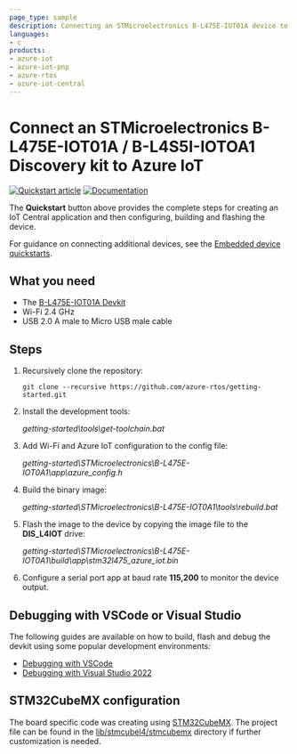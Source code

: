 ```yaml
---
page_type: sample
description: Connecting an STMicroelectronics B-L475E-IOT01A device to Azure IoT using Azure RTOS
languages:
- c
products:
- azure-iot
- azure-iot-pnp
- azure-rtos
- azure-iot-central
---
```


# Connect an STMicroelectronics B-L475E-IOT01A / B-L4S5I-IOTOA1 Discovery kit to Azure IoT

[![Quickstart article](../../docs/media/docs-link-buttons/azure-quickstart.svg)](https://docs.microsoft.com/azure/iot-develop/quickstart-devkit-stm-b-l475e)
[![Documentation](../../docs/media/docs-link-buttons/azure-documentation.svg)](https://docs.microsoft.com/azure/iot-develop/)

The **Quickstart** button above provides the complete steps for creating an IoT Central application and then configuring, building and flashing the device.

For guidance on connecting additional devices, see the [Embedded device quickstarts](https://docs.microsoft.com/azure/iot-develop/quickstart-devkit-mxchip-az3166).

## What you need

* The [B-L475E-IOT01A Devkit](https://www.st.com/en/evaluation-tools/b-l475e-iot01a.html)
* Wi-Fi 2.4 GHz
* USB 2.0 A male to Micro USB male cable

## Steps

1. Recursively clone the repository:
    ```shell
    git clone --recursive https://github.com/azure-rtos/getting-started.git
    ```

1. Install the development tools:

    *getting-started\tools\get-toolchain.bat*

1. Add Wi-Fi and Azure IoT configuration to the config file:

    *getting-started\STMicroelectronics\B-L475E-IOT0A1\app\azure_config.h*

1. Build the binary image:

    *getting-started\STMicroelectronics\B-L475E-IOT0A1\tools\rebuild.bat*

1. Flash the image to the device by copying the image file to the **DIS_L4IOT** drive:

    *getting-started\STMicroelectronics\B-L475E-IOT0A1\build\app\stm32l475_azure_iot.bin*

1. Configure a serial port app at baud rate **115,200** to monitor the device output.

## Debugging with VSCode or Visual Studio

The following guides are available on how to build, flash and debug the devkit using some popular development environments:

* [Debugging with VSCode](vscode.md)
* [Debugging with Visual Studio 2022](vs.md)

## STM32CubeMX configuration

The board specific code was creating using [STM32CubeMX](https://www.st.com/en/development-tools/stm32cubemx.html). The project file can be found in the [lib/stmcubel4/stmcubemx]() directory if further customization is needed.

